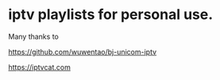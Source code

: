 # iptv playlists for personal use.

Many thanks to

https://github.com/wuwentao/bj-unicom-iptv

https://iptvcat.com

